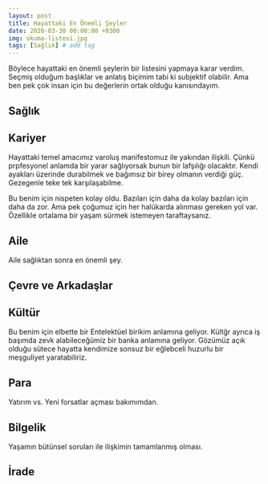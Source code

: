 ```yaml
---
layout: post
title: Hayattaki En Önemli Şeyler
date: 2020-03-30 00:00:00 +0300
img: okuma-listesi.jpg
tags: [Sağlık] # add tag
---
```


Böylece hayattaki en önemli şeylerin bir listesini yapmaya karar verdim. Seçmiş olduğum başlıklar ve anlatış biçimim tabi ki subjektif olabilir. Ama ben pek çok insan için bu değerlerin ortak olduğu kanısındayım.

## Sağlık

## Kariyer
Hayattaki temel amacımız varoluş manifestomuz ile yakından ilişkili. Çünkü prpfesyonel anlamda bir yarar sağlıyorsak bunun bir lafşılığı olacaktır. Kendi ayakları üzerinde durabilmek ve bağımsız bir birey olmanın verdiği güç.  Gezegenle teke tek karşılaşabilme.

Bu benim için nispeten kolay oldu. Bazıları için daha da kolay bazıları için daha da zor. Ama pek çoğumuz için her halükarda alınması gereken yol var. Özellikle ortalama bir yaşam sürmek istemeyen taraftaysanız. 

## Aile
Aile sağlıktan sonra en önemli şey. 

## Çevre ve Arkadaşlar


## Kültür
Bu benim için elbette bir Entelektüel birikim anlamına geliyor. 
Kültğr ayrıca iş başımda zevk alabileceğümiz bir banka anlamına geliyor. 
Gözümüz açık olduğu sütece hayatta kendimize sonsuz bir eğlebceli huzurlu bir meşguliyet yaratabiliriz. 

## Para
Yatırım vs. Yeni forsatlar açması bakımımdan. 

## Bilgelik

Yaşamın bütünsel soruları ile ilişkimin tamamlanmış olması. 

## İrade
